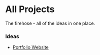 # All Projects

The firehose - all of the ideas in one place.

### Ideas

- [Portfolio Website](../ideas/portfolio-website.md)
